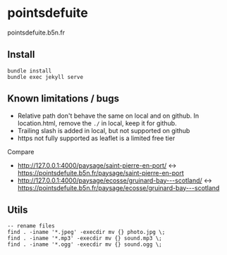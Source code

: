 # pointsdefuite
pointsdefuite.b5n.fr

## Install
```
bundle install
bundle exec jekyll serve
```

## Known limitations / bugs
- Relative path don't behave the same on local and on github. In location.html, remove the `./` in local, keep it for github.
- Trailing slash is added in local, but not supported on github
- https not fully supported as leaflet is a limited free tier

Compare
- http://127.0.0.1:4000/paysage/saint-pierre-en-port/ <-> https://pointsdefuite.b5n.fr/paysage/saint-pierre-en-port
- http://127.0.0.1:4000/paysage/ecosse/gruinard-bay---scotland/ <-> https://pointsdefuite.b5n.fr/paysage/ecosse/gruinard-bay---scotland

## Utils
```
-- rename files
find . -iname '*.jpeg' -execdir mv {} photo.jpg \;
find . -iname '*.mp3' -execdir mv {} sound.mp3 \;
find . -iname '*.ogg' -execdir mv {} sound.ogg \;
```
